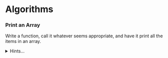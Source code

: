 # Algorithms

### Print an Array 
 Write a function, call it whatever seems appropriate, and have it print all the items in an array. 
<details>
    <summary>Hints...</summary>
* no hints for this one
</details>